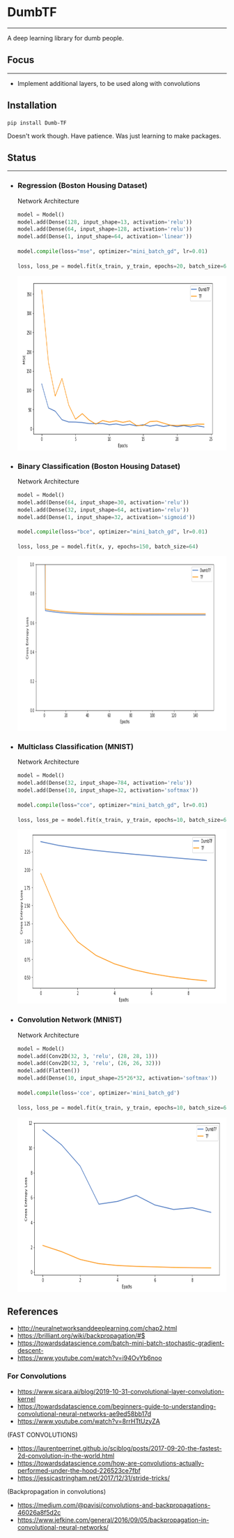 # DumbTF
---
A deep learning library for dumb people. 

## Focus
---
- Implement additional layers, to be used along with convolutions

## Installation
`pip install Dumb-TF`

Doesn't work though. Have patience. Was just learning to make packages.

## Status 
---
- ### Regression (Boston Housing Dataset)
    Network Architecture
    ```python
    model = Model()
    model.add(Dense(128, input_shape=13, activation='relu'))
    model.add(Dense(64, input_shape=128, activation='relu'))
    model.add(Dense(1, input_shape=64, activation='linear'))

    model.compile(loss="mse", optimizer="mini_batch_gd", lr=0.01)

    loss, loss_pe = model.fit(x_train, y_train, epochs=20, batch_size=64)
    ```
    <img src="images/regression.png"
     alt="Regression Graph"
     style="margin-right: 10px; height:400px; width: 800px;" />

- ### Binary Classification (Boston Housing Dataset)
    Network Architecture
    ```python
    model = Model()
    model.add(Dense(64, input_shape=30, activation='relu'))
    model.add(Dense(32, input_shape=64, activation='relu'))
    model.add(Dense(1, input_shape=32, activation='sigmoid'))

    model.compile(loss="bce", optimizer="mini_batch_gd", lr=0.01)

    loss, loss_pe = model.fit(x, y, epochs=150, batch_size=64)
    ```
    <img src="images/bce.png"
     alt="BCE Graph"
     style="margin-right: 10px; height:400px; width: 800px;" />

- ### Multiclass Classification (MNIST)
    Network Architecture
    ```python
    model = Model()
    model.add(Dense(32, input_shape=784, activation='relu'))
    model.add(Dense(10, input_shape=32, activation='softmax'))

    model.compile(loss="cce", optimizer="mini_batch_gd", lr=0.01)

    loss, loss_pe = model.fit(x_train, y_train, epochs=10, batch_size=64)
    ```
    <img src="images/cce.png"
     alt="BCE Graph"
     style="margin-right: 10px; height:400px; width: 800px;" />

- ### Convolution Network (MNIST)
    Network Architecture
    ```python
    model = Model()
    model.add(Conv2D(32, 3, 'relu', (28, 28, 1)))
    model.add(Conv2D(32, 3, 'relu', (26, 26, 32)))
    model.add(Flatten())
    model.add(Dense(10, input_shape=25*26*32, activation='softmax'))

    model.compile(loss='cce', optimizer='mini_batch_gd')

    loss, loss_pe = model.fit(x_train, y_train, epochs=10, batch_size=64)
    ```
    <img src="images/conv.png"
     alt="BCE Graph"
     style="margin-right: 10px; height:400px; width: 800px;" />

## References
- http://neuralnetworksanddeeplearning.com/chap2.html
- https://brilliant.org/wiki/backpropagation/#$
- https://towardsdatascience.com/batch-mini-batch-stochastic-gradient-descent-
- https://www.youtube.com/watch?v=i94OvYb6noo

### For Convolutions
* https://www.sicara.ai/blog/2019-10-31-convolutional-layer-convolution-kernel
* https://towardsdatascience.com/beginners-guide-to-understanding-convolutional-neural-networks-ae9ed58bb17d
* https://www.youtube.com/watch?v=8rrHTtUzyZA

(FAST CONVOLUTIONS)
* https://laurentperrinet.github.io/sciblog/posts/2017-09-20-the-fastest-2d-convolution-in-the-world.html
* https://towardsdatascience.com/how-are-convolutions-actually-performed-under-the-hood-226523ce7fbf
* https://jessicastringham.net/2017/12/31/stride-tricks/

(Backpropagation in convolutions)
* https://medium.com/@pavisj/convolutions-and-backpropagations-46026a8f5d2c
* https://www.jefkine.com/general/2016/09/05/backpropagation-in-convolutional-neural-networks/
